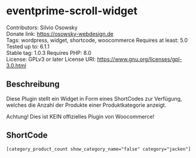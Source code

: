 # eventprime-scroll-widget

Contributors: Silvio Osowsky  
Donate link: <https://osowsky-webdesign.de>  
Tags: wordpress, widget, shortcode, woocommerce
Requires at least: 5.0  
Tested up to: 6.1.1  
Stable tag: 1.0.3
Requires PHP: 8.0  
License: GPLv3 or later 
License URI: <https://www.gnu.org/licenses/gpl-3.0.html>  

## Beschreibung

Diese Plugin stellt ein Widget in Form eines ShortCodes zur Verfügung, welches die Anzahl der Produkte einer Produktkategorie anzeigt.

Achtung! Dies ist KEIN offizielles Plugin von Woocommerce!

## ShortCode

```
[category_product_count show_category_name="false" category="jacken"]
```

